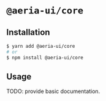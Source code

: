 # `@aeria-ui/core`

## Installation

```sh
$ yarn add @aeria-ui/core
# or
$ npm install @aeria-ui/core
```

## Usage

TODO: provide basic documentation. 
